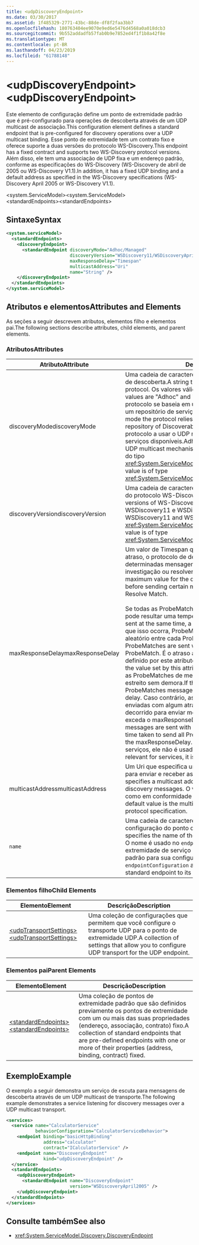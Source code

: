 ```yaml
---
title: <udpDiscoveryEndpoint>
ms.date: 03/30/2017
ms.assetid: 1f485329-2771-43bc-88de-df8f2faa3bb7
ms.openlocfilehash: 180763404ee9070e9ed6e5476d4568a0a018dcb3
ms.sourcegitcommit: 9b552addadfb57fab0b9e7852ed4f1f1b8a42f8e
ms.translationtype: MT
ms.contentlocale: pt-BR
ms.lasthandoff: 04/23/2019
ms.locfileid: "61788148"
---
```

# <a name="udpdiscoveryendpoint"></a><span data-ttu-id="62b6b-101">\<udpDiscoveryEndpoint></span><span class="sxs-lookup"><span data-stu-id="62b6b-101">\<udpDiscoveryEndpoint></span></span>
<span data-ttu-id="62b6b-102">Este elemento de configuração define um ponto de extremidade padrão que é pré-configurado para operações de descoberta através de um UDP multicast de associação.</span><span class="sxs-lookup"><span data-stu-id="62b6b-102">This configuration element defines a standard endpoint that is pre-configured for discovery operations over a UDP multicast binding.</span></span> <span data-ttu-id="62b6b-103">Esse ponto de extremidade tem um contrato fixo e oferece suporte a duas versões do protocolo WS-Discovery.</span><span class="sxs-lookup"><span data-stu-id="62b6b-103">This endpoint has a fixed contract and supports two WS-Discovery protocol versions.</span></span> <span data-ttu-id="62b6b-104">Além disso, ele tem uma associação de UDP fixa e um endereço padrão, conforme as especificações do WS-Discovery (WS-Discovery de abril de 2005 ou WS-Discovery V1.1).</span><span class="sxs-lookup"><span data-stu-id="62b6b-104">In addition, it has a fixed UDP binding and a default address as specified in the WS-Discovery specifications (WS-Discovery April 2005 or WS-Discovery V1.1).</span></span>  
  
 <span data-ttu-id="62b6b-105">\<system.ServiceModel></span><span class="sxs-lookup"><span data-stu-id="62b6b-105">\<system.ServiceModel></span></span>  
<span data-ttu-id="62b6b-106">\<standardEndpoints></span><span class="sxs-lookup"><span data-stu-id="62b6b-106">\<standardEndpoints></span></span>  
  
## <a name="syntax"></a><span data-ttu-id="62b6b-107">Sintaxe</span><span class="sxs-lookup"><span data-stu-id="62b6b-107">Syntax</span></span>  
  
```xml  
<system.serviceModel>
  <standardEndpoints>
    <discoveryEndpoint>
      <standardEndpoint discoveryMode="Adhoc/Managed"
                        discoveryVersion="WSDiscovery11/WSDiscoveryApril2005"
                        maxResponseDelay="Timespan"
                        multicastAddress="Uri"
                        name="String" />
    </discoveryEndpoint>
  </standardEndpoints>
</system.serviceModel>
```  
  
## <a name="attributes-and-elements"></a><span data-ttu-id="62b6b-108">Atributos e elementos</span><span class="sxs-lookup"><span data-stu-id="62b6b-108">Attributes and Elements</span></span>  
 <span data-ttu-id="62b6b-109">As seções a seguir descrevem atributos, elementos filho e elementos pai.</span><span class="sxs-lookup"><span data-stu-id="62b6b-109">The following sections describe attributes, child elements, and parent elements.</span></span>  
  
### <a name="attributes"></a><span data-ttu-id="62b6b-110">Atributos</span><span class="sxs-lookup"><span data-stu-id="62b6b-110">Attributes</span></span>  
  
|<span data-ttu-id="62b6b-111">Atributo</span><span class="sxs-lookup"><span data-stu-id="62b6b-111">Attribute</span></span>|<span data-ttu-id="62b6b-112">Descrição</span><span class="sxs-lookup"><span data-stu-id="62b6b-112">Description</span></span>|  
|---------------|-----------------|  
|<span data-ttu-id="62b6b-113">discoveryMode</span><span class="sxs-lookup"><span data-stu-id="62b6b-113">discoveryMode</span></span>|<span data-ttu-id="62b6b-114">Uma cadeia de caracteres que especifica o modo do protocolo de descoberta.</span><span class="sxs-lookup"><span data-stu-id="62b6b-114">A string that specifies the mode of discovery protocol.</span></span> <span data-ttu-id="62b6b-115">Os valores válidos são "Adhoc" e "Gerenciado".</span><span class="sxs-lookup"><span data-stu-id="62b6b-115">Valid values are "Adhoc" and "Managed".</span></span> <span data-ttu-id="62b6b-116">No modo gerenciado o protocolo se baseia em um Proxy de descoberta, que atua como um repositório de serviços podem ser descobertos.</span><span class="sxs-lookup"><span data-stu-id="62b6b-116">In managed mode the protocol relies on a Discovery Proxy, which acts as a repository of Discoverable services.</span></span> <span data-ttu-id="62b6b-117">Modo ad hoc requer o protocolo a usar o UDP multicast mecanismo para localizar os serviços disponíveis.</span><span class="sxs-lookup"><span data-stu-id="62b6b-117">Adhoc mode requires the protocol to use UDP multicast mechanism to find available services.</span></span> <span data-ttu-id="62b6b-118">Esse valor é do tipo <xref:System.ServiceModel.Discovery.ServiceDiscoveryMode>.</span><span class="sxs-lookup"><span data-stu-id="62b6b-118">This value is of type <xref:System.ServiceModel.Discovery.ServiceDiscoveryMode>.</span></span>|  
|<span data-ttu-id="62b6b-119">discoveryVersion</span><span class="sxs-lookup"><span data-stu-id="62b6b-119">discoveryVersion</span></span>|<span data-ttu-id="62b6b-120">Uma cadeia de caracteres que especifica uma das duas versões do protocolo WS-Discovery.</span><span class="sxs-lookup"><span data-stu-id="62b6b-120">A string that specifies one of the two versions of WS-Discovery protocol.</span></span> <span data-ttu-id="62b6b-121">Os valores válidos são WSDiscovery11 e WSDiscoveryApril2005.</span><span class="sxs-lookup"><span data-stu-id="62b6b-121">Valid values are WSDiscovery11 and WSDiscoveryApril2005.</span></span> <span data-ttu-id="62b6b-122">Esse valor é do tipo <xref:System.ServiceModel.Discovery.DiscoveryVersion>.</span><span class="sxs-lookup"><span data-stu-id="62b6b-122">This value is of type <xref:System.ServiceModel.Discovery.DiscoveryVersion>.</span></span>|  
|<span data-ttu-id="62b6b-123">maxResponseDelay</span><span class="sxs-lookup"><span data-stu-id="62b6b-123">maxResponseDelay</span></span>|<span data-ttu-id="62b6b-124">Um valor de Timespan que especifica o valor máximo para o atraso, o protocolo de descoberta irá esperar antes de enviar determinadas mensagens, como correspondência de investigação ou resolver.</span><span class="sxs-lookup"><span data-stu-id="62b6b-124">A Timespan value that specifies the maximum value for the delay the Discovery protocol will wait before sending certain messages such as Probe Match or Resolve Match.</span></span><br /><br /> <span data-ttu-id="62b6b-125">Se todas as ProbeMatches forem enviadas ao mesmo tempo, pode resultar uma tempestade de rede.</span><span class="sxs-lookup"><span data-stu-id="62b6b-125">If all ProbeMatches are sent at the same time, a network storm may result.</span></span> <span data-ttu-id="62b6b-126">Para evitar que isso ocorra, ProbeMatches são enviados com um atraso aleatório entre cada ProbeMatch.</span><span class="sxs-lookup"><span data-stu-id="62b6b-126">To prevent this from occurring, ProbeMatches are sent with a random delay between each ProbeMatch.</span></span> <span data-ttu-id="62b6b-127">É o atraso aleatório no intervalo de 0 até o valor definido por este atributo.</span><span class="sxs-lookup"><span data-stu-id="62b6b-127">The random delay is in the range of 0 to the value set by this attribute.</span></span> <span data-ttu-id="62b6b-128">Se esse atributo é definido como 0, as ProbeMatches de mensagens são enviadas em um loop estreito sem demora.</span><span class="sxs-lookup"><span data-stu-id="62b6b-128">If this attribute is set to 0, then the ProbeMatches messages are sent in a tight loop without any delay.</span></span> <span data-ttu-id="62b6b-129">Caso contrário, as mensagens de ProbeMatches são enviadas com algum atraso aleatório, de modo que o tempo total decorrido para enviar mensagens de todas as ProbeMatches não exceda o maxResponseDelay.</span><span class="sxs-lookup"><span data-stu-id="62b6b-129">Otherwise, the ProbeMatches messages are sent with some random delay such that the total time taken to send all ProbeMatches messages does not exceed the maxResponseDelay.</span></span> <span data-ttu-id="62b6b-130">Esse valor só é relevante para os serviços, ele não é usado pelos clientes.</span><span class="sxs-lookup"><span data-stu-id="62b6b-130">This value is only relevant for services, it is not used by clients.</span></span>|  
|<span data-ttu-id="62b6b-131">multicastAddress</span><span class="sxs-lookup"><span data-stu-id="62b6b-131">multicastAddress</span></span>|<span data-ttu-id="62b6b-132">Um Uri que especifica um endereço de multicast a ser usado para enviar e receber as mensagens de descoberta.</span><span class="sxs-lookup"><span data-stu-id="62b6b-132">A Uri that specifies a multicast address to use for sending and receiving the discovery messages.</span></span> <span data-ttu-id="62b6b-133">O valor padrão é o endereço multicast como em conformidade com a especificação do protocolo.</span><span class="sxs-lookup"><span data-stu-id="62b6b-133">The default value is the multicast address as conformant to the protocol specification.</span></span>|  
|`name`|<span data-ttu-id="62b6b-134">Uma cadeia de caracteres que especifica o nome da configuração do ponto de extremidade padrão.</span><span class="sxs-lookup"><span data-stu-id="62b6b-134">A String that specifies the name of the configuration of the standard endpoint.</span></span> <span data-ttu-id="62b6b-135">O nome é usado no `endpointConfiguration` atributo do ponto de extremidade de serviço para vincular a um ponto de extremidade padrão para sua configuração.</span><span class="sxs-lookup"><span data-stu-id="62b6b-135">The name is used in the `endpointConfiguration` attribute of the service endpoint to link a standard endpoint to its configuration.</span></span>|  
  
### <a name="child-elements"></a><span data-ttu-id="62b6b-136">Elementos filho</span><span class="sxs-lookup"><span data-stu-id="62b6b-136">Child Elements</span></span>  
  
|<span data-ttu-id="62b6b-137">Elemento</span><span class="sxs-lookup"><span data-stu-id="62b6b-137">Element</span></span>|<span data-ttu-id="62b6b-138">Descrição</span><span class="sxs-lookup"><span data-stu-id="62b6b-138">Description</span></span>|  
|-------------|-----------------|  
|[<span data-ttu-id="62b6b-139">\<udpTransportSettings></span><span class="sxs-lookup"><span data-stu-id="62b6b-139">\<udpTransportSettings></span></span>](../../../../../docs/framework/configure-apps/file-schema/wcf/udptransportsettings.md)|<span data-ttu-id="62b6b-140">Uma coleção de configurações que permitem que você configure o transporte UDP para o ponto de extremidade UDP.</span><span class="sxs-lookup"><span data-stu-id="62b6b-140">A collection of settings that allow you to configure UDP transport for the UDP endpoint.</span></span>|  
  
### <a name="parent-elements"></a><span data-ttu-id="62b6b-141">Elementos pai</span><span class="sxs-lookup"><span data-stu-id="62b6b-141">Parent Elements</span></span>  
  
|<span data-ttu-id="62b6b-142">Elemento</span><span class="sxs-lookup"><span data-stu-id="62b6b-142">Element</span></span>|<span data-ttu-id="62b6b-143">Descrição</span><span class="sxs-lookup"><span data-stu-id="62b6b-143">Description</span></span>|  
|-------------|-----------------|  
|[<span data-ttu-id="62b6b-144">\<standardEndpoints></span><span class="sxs-lookup"><span data-stu-id="62b6b-144">\<standardEndpoints></span></span>](../../../../../docs/framework/configure-apps/file-schema/wcf/standardendpoints.md)|<span data-ttu-id="62b6b-145">Uma coleção de pontos de extremidade padrão que são definidos previamente os pontos de extremidade com um ou mais das suas propriedades (endereço, associação, contrato) fixo.</span><span class="sxs-lookup"><span data-stu-id="62b6b-145">A collection of standard endpoints that are pre-defined endpoints with one or more of their properties (address, binding, contract) fixed.</span></span>|  
  
## <a name="example"></a><span data-ttu-id="62b6b-146">Exemplo</span><span class="sxs-lookup"><span data-stu-id="62b6b-146">Example</span></span>  
 <span data-ttu-id="62b6b-147">O exemplo a seguir demonstra um serviço de escuta para mensagens de descoberta através de um UDP multicast de transporte.</span><span class="sxs-lookup"><span data-stu-id="62b6b-147">The following example demonstrates a service listening for discovery messages over a UDP multicast transport.</span></span>  
  
```xml  
<services>
  <service name="CalculatorService"
           behaviorConfiguration="CalculatorServiceBehavior">
    <endpoint binding="basicHttpBinding"
              address="calculator"
              contract="ICalculatorService" />
    <endpoint name="DiscoveryEndpoint"
              kind="udpDiscoveryEndpoint" />
  </service>
  <standardEndpoints>
    <udpDiscoveryEndpoint>
      <standardEndpoint name="DiscoveryEndpoint"
                        version="WSDiscoveryApril2005" />
    </udpDiscoveryEndpoint>
  </standardEndpoints>
</services>
```  
  
## <a name="see-also"></a><span data-ttu-id="62b6b-148">Consulte também</span><span class="sxs-lookup"><span data-stu-id="62b6b-148">See also</span></span>

- <xref:System.ServiceModel.Discovery.DiscoveryEndpoint>
